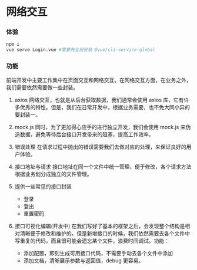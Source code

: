 # 网络交互

### 体验

```bash
npm i
vue serve Login.vue #需要先全局安装 @vue/cli-service-global
```

### 功能

前端开发中主要工作集中在页面交互和网络交互。在网络交互方面，在业务之外，我们需要依然需要做一些封装。

1. axios
   网络交互，也就是从后台获取数据，我们通常会使用 axios 库，它有许多优秀的特性。但是，我们在日常开发中，根据业务需要，也不免大同小异的要封装一。

2. mock.js
   同时，为了更加得心应手的进行独立开发，我们会使用 mock.js 来伪造数据，避免等待后台接口开发带来的阻塞，提高工作效率。

3. 错误处理
   在请求过程中抛出的错误需要我们去做对应的处理，来保证良好的用户体验。

4. 接口地址与请求
   接口地址在同一个文件中统一管理，便于修改，各个请求方法根据业务划分成独立的文件管理。

5. 提供一些常见的接口封装

   - 登录
   - 登出
   - 重置密码

6. 接口可视化编辑(开发中)
   在我们写好了基本的框架之后，会发现整个结构是相对清晰便于修改和维护的。但是新增接口的时候，我们依然需要去各个文件中写重复的代码，而且很可能会遗忘某个文件，浪费时间调试。功能：
   - 添加配置，即刻生成可用接口代码，不需要手动去各个文件中添加
   - 添加文档，清晰展示参数与返回值，debug 更容易。
